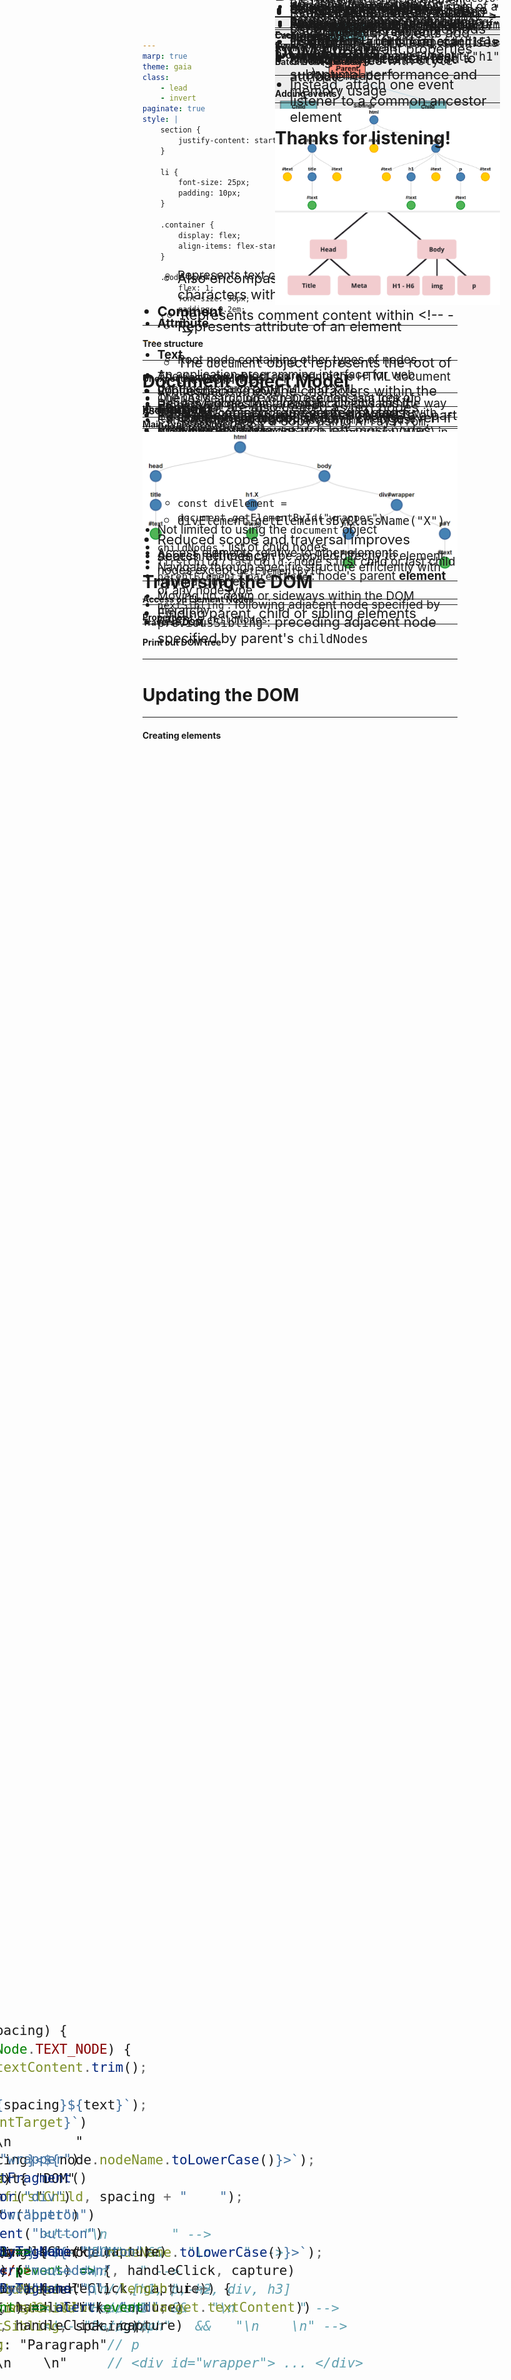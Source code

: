 ```yaml
---
marp: true
theme: gaia
class:
    - lead
    - invert
paginate: true
style: |
    section { 
        justify-content: start; 
    }
    
    li {
        font-size: 25px;
        padding: 10px;
    }

    .container {
        display: flex;
        align-items: flex-start;
    }

    .code-block {
        flex: 1;
        font-size: 30px;
        padding: 0.2em;
    }

---
```

<!-- _class: lead -->
# Document Object Model
#### Khai-Yiu Soh

---
#### Introduction to the DOM

+ An application programming interface for web documents such as HTML and XML
+ Defines logical structure of documents and the way it's accessed and manipulated
+ Published by World Wide Web Consortium (W3C) in 1998
+ Create interactive and dynamic web experiences
+ Enables scripts to dynamically update DOM

---
<style scoped>
  .container {
    position: absolute;
    left: 440px;
    bottom: 60px;
  }
</style>
#### DOM representation

+ The DOM structure is represented as a tree of objects
+ Each object is a node, corresponding to a part of the web document

<div class="container">

![w:400 center](Images/DOM-Representation.png)
</div>

---
#### Node Terminology Pt. 1

<div class="container">

+ **Root**
  + Top-most node in a tree-like structure
+ **Descendant**
  + Any nodes below another node in the hierarchy
+ **Child**
  + A direct descendant of another node

![w:500 center](Images/Node-Tree.png)
</div>

---
#### Node Terminology Pt. 2

<div class="container">

+ **Parent**
  + A direct ancestor of another node
+ **Sibling**
  + Nodes that share the same parent node
+ **Leaf**
  + Nodes with no children

![w:500 center](Images/Node-Tree.png)
</div>

---
#### Main Types of Nodes Pt. 1

+ **DocumentType**
  + Represents document type declaration of a web document
+ **Document**
  + Root node containing other types of nodes
  + The `document` object represents the root of the DOM tree
+ **Element**
  + HTML objects represented by tags

---
#### Main Types of Nodes Pt. 2

+ **Text**
  + Represents text content within an element
  + Also encompass whitespace and newline characters within document
+ **Attribute**
  + Represents attribute of an element
+ **Comment**
  + Represents comment content within \<!-- -->

---
#### Tree structure

<div class="container">
<div class="code-block">

```HTML
<!DOCTYPE html>
<html lang="en">                   
    <head>            
        <title>DOM</title>     
    </head>                  
    <body>          
        <h1>Header</h1>
        <p>Paragraph</p>
    </body>                     
</html>
```
</div>

![w:670 center](Images/DOM-Tree.png)

</div>

---
<style scoped>
  .code-block {
    width: 1000px;
    margin-left: 50px;
    margin-top: -50px;

  }
</style>
#### Unexpected Text Nodes

+ Whitespace / newline characters within the document are also treated as text nodes

<div class="code-block">

```HTML
<!DOCTYPE html>
<html lang="en">                   
    <head>                      <!-- "\n        " -->
        <title>DOM</title>      <!-- "DOM"   &&   "\n    " -->
    </head>                     <!-- "\n    " -->
    <body>                      <!-- "\n        " -->
        <h1>Header</h1>         <!-- "Header"   &&   "\n        " --> 
        <p>Paragraph</p>        <!-- "Paragraph"   &&   "\n    \n" --> 
    </body>                     
</html>
```
</div>

---
<style scoped> 
  .code-block {
    margin-left: 200px;
    width: 700px;
  }
</style>
#### ASCII Tree

<div class="code-block">

```HTML
Document
  └── DOCTYPE: html
  └── HTML lang="en"
        └── HEAD
        │     └── #text: "\n        "
        │     └── TITLE
        │     │     └── #text: "DOM"
        │     └──#text: "\n    "
        └── #text: "\n    "
        └── BODY
              └── #text: "\n        "
              └── H1
              │   └── #text: "Header"
              └── #text: "\n        "
              └── P
              │   └── #text: "Paragraph"
              └── #text: "\n    \n"
```
</div>

---
#### Document Object

* The `document` object represents the HTML document
* Root node in the DOM
* Property on the `window` object
* Can be accessed with `window.document` or just `document`
* Provides properties and methods to manipulate the document

---
<!-- _class: lead -->
# Accessing the DOM

---
<style scoped>
  .code-block {
    position: absolute;
    bottom: 180px;
    right: 300px;
    width: fit-content;
  }
</style>
#### Access DOM

+ Retrieving specific elements/nodes within the DOM tree
+ Involves selecting elements by ID, class, tag name or defining CSS selectors
+ CSS selectors are descriptors identifying specific elements to target
  + Elements: `div`
  + Class: `.class`
  + ID: `#id`
  + Attribute: `[attribute=value]`

<div class="code-block">

```CSS
/* CSS Rule Example */

.wrapper h1 {
  font-size: 2rem;
}
```
</div>

---
<style scoped>
  li {
    font-size: 21px;
  }
</style>
#### Methods

<div class="container">

+ Retrieve element by `id` attribute
  + `document.getElementById("Y")`
+ Retrieve elements by `class` name
  + `document.getElementsByClassName("X")`
  + Returns **HTMLCollection**
+ Retrieve elements by `tag` name
  + `document.getElementsByTagName("p")`
  + Returns **HTMLCollection**


<div class="code-block">

```HTML
<!DOCTYPE html>
<html lang="en">                   
    <head>            
        <title>DOM</title>     
    </head>                  
    <body>  
        <h1 class="X">Outer Header</h1>     
        <div id="wrapper">  
          <h1 class="X">Inner Header</h1>
          <p class="X" id="Y">Paragraph</p> 
        </div>
    </body>                     
</html>
```
</div>
</div>

---
<style scoped>
  li {
    font-size: 21px;
  }
</style>
#### CSS selector methods

<div class="container">

+ Retrieve first element matching selector
  + `document.querySelector(".X")`
  + `document.querySelector("#wrapper .X")`
+ Retrieve all nodes matching selector
  + `document.querySelectorAll(".X")`
  + `document.querySelectorAll("#wrapper .X")`
  + Returns **NodeList**

<div class="code-block">

```HTML
<!DOCTYPE html>
<html lang="en">                   
    <head>            
        <title>DOM</title>     
    </head>                  
    <body>          
        <h1 class="X">Outer Header</h1>
        <div id="wrapper">  
          <h1 class="X">Inner Header</h1>
          <p class="X" id="Y">Paragraph</p> 
        </div>
    </body>                     
</html>
```
</div>
</div>

---
#### Differences

+ `querySelector` / `querySelectorAll` are newer and function as all-in-one methods
  + `querySelectorAll` returns a static NodeList
  + Contents of NodeList don't change even if DOM updates
+ `getElementsByClassName` / `getElementsByTagName` return a HTMLCollection
  + A live collection, automatically updates if document changes
  + Best to make a copy using `Array.from`, destructuring, etc.

---
<style scoped>
  li {
    font-size: 20px;
  }

  li:last-child {
    margin-bottom: -40px;
  }
</style>
#### Searching

+ Queries searching with ID are constant look-up
+ CSS selector methods use depth-first search with pre-order traversal
+ Visit current node, search left-most nodes then right-most nodes

![w:750 center](Images/Traversal-Order.png)

---
#### Access on Element Nodes

+ Not limited to using the `document` object
+ Access methods can be applied directly to element nodes except `getElementById`
  + `const divElement = document.getElementById("wrapper")`
  + `divElement.getElementsByClassName("X")`

+ Reduced scope and traversal improves search efficiency

---
<!-- _class: lead -->
# Traversing the DOM

---
#### Traverse DOM

+ Access elements relative to other elements
+ Navigate through specific structure efficiently with minimal queries
+ Moving up, down or sideways within the DOM hierarchy 
+ Finding parent, child or sibling elements

---
<style scoped>
  .code-block {
    width: 1000px;
    margin-left: 50px;
    margin-top: -50px;
  }
</style>
#### Properties

+ `childNodes` : list of child nodes
+ `firstChild` / `lastChild` : node's first child or last child
+ `parentElement` / `parentNode` : node's parent **element** or any node type
+ `nextSibling` : following adjacent node specified by parent's `childNodes`
+ `previousSibling` : preceding adjacent node specified by parent's `childNodes`

<div class="code-block">

```JavaScript
const children = parent.childNodes      // [h1, p, h2, div, h3]
const firstChild = parent.firstChild    // h1
children[2].nextSibling                 // div
children[2].previousSibling             // p
firstChild.parentElement                // <div id="wrapper"> ... </div>
```
</div>

---
<style scoped>
  .code-block {
    width: 1000px;
    margin-left: 50px;
    font-size: 25px;
  }
</style>
#### Print out DOM tree

<div class="code-block">

```JavaScript
function printTree(node, spacing) {
    if (node.nodeType === Node.TEXT_NODE) {
        const text = node.textContent.trim();
        if (text !== "") {
            console.log(`${spacing}${text}`);
        }
    } else {
        console.log(`${spacing}<${node.nodeName.toLowerCase()}>`);
        if (node.firstChild) {
            printTree(node.firstChild, spacing + "    ");
        }

        console.log(`${spacing}</${node.nodeName.toLowerCase()}>`);
    }

    if (node.nextSibling) {
        printTree(node.nextSibling, spacing);
    }
}
```
</div>

---
<!-- _class: lead -->
# Updating the DOM

---
#### Creating elements

<div class="container">

+ Create new element node using tag name
  + `const h1Element = document.createElement("h1")`
+ Modify text within an element
  + `h1Element.textContent = "New Header"`
+ Change styles with `style` attribute
  + `h1Element.style.backgroundColor = "red"`
  + `h1Element.style.fontSize = "100px"`

---
<style scoped>
  li {
    font-size: 19px;
  }

  .container {
    position: absolute;
    right: 160px;
    top: 160px;
  }
</style>
#### Adding / Removing elements

+ `const parentElement = document.getElementById("wrapper")`
+ Append element as the last child of a node
  + `parentElement.append(h1Element)`
+ Prepend element as the first child of a node
  + `parentElement.prepend(h1Element)`
+ Insert before a child node of a specified parent node
  + `const children = parentElement.childNodes`
  + `parentElement.insertBefore(h1Element, children[i])`
+ Removing element from the DOM
  + `h1Element.remove()`

<div class="container">

![w:400 center](Images/Add-Element.png)
</div>

---
<!-- _class: lead -->
# DOM Events

---
#### Adding events

+ Add multiple event listeners for a single event
  + `btnElement.addEventListener("mousedown", functionA)`
  + `btnElement.addEventListener("mousedown", functionB)`
+ Sometimes, elements have event properties prefixed with `on`
  + `btnElement.onmousedown = functionA`
  + `btnElement.onmousedown = functionB` overwrites subsequent value
+ Inline event handlers mix HTML and JS, becomes less maintainable
  + `<button onmousedown="functionA()">Click me!</button>`

---
<style scoped>
  .code-block {
    width: 1000px;
    margin-left: 50px;
    margin-top: -50px;
  }
</style>
#### Event objects

+ Automatically passed to event handlers to provide extra features
+ `event.target` references the element the event occurred upon
  + Access to element's node properties
+ Event objects have a standard set of properties and methods
  + Some event objects add extra relevant properties

<div class="code-block">

```JavaScript
btnElement.addEventListener("mousedown", (event) => {
  event.target.style.backgroundColor = "red"
  console.log(event)    // MouseEvent
})
```
</div>

---
### Propagation process

+ **Capturing phase:** Event travels from the root towards target element
  + Ancestors can capture the event first and invoke listeners
  + Event capture disabled by default: `element.addEventListener(event, handler, true)`
+ **Target phase:** When event reaches target, invoke any attached listeners
+ **Bubbling phase:** Event bubbles up DOM tree, triggering listeners on ancestors
  + Similar to capturing phase, but reversed
  + Default behaviour, can omit `capture` argument in `addEventListener`

---
<style scoped>
  li:first-child {
    margin-top: -150px;
  }

  .code-block {
    width: 1000px;
    margin-left: 50px;
  }
</style>
#### Event delegation

<div class="code-block">

```HTML
<html> ─┐
    ... │     
    <body> ─┐ 
        <div> ────┐ 
            <button>Click me!</button>
        </div>
    </body>
</html>
```
</div>

+ Event is fired from the **\<button>** and invokes any listeners on it
+ Event is propagated up the DOM tree from the **\<button>** to the root node

---
<style scoped>
  .code-block {
    width: 1000px;
    margin-left: 50px;
    margin-top: -50px;
  }
</style>
#### Example

+ `event.currentTarget` references the element which the event handler has been attached
+ `event.stopPropagation()` prevents event bubbling to ancestor elements

<div class="code-block">

```JavaScript
function handleClick(event) {
  console.log(`Clicked on ${event.currentTarget}`)
}

const capture = false;
const divElement = document.querySelector("div")
const btnElement = document.querySelector("button")

document.addEventListener("mousedown", handleClick, capture)                   // Document
document.documentElement.addEventListener("mousedown", handleClick, capture)   // <html>
document.body.addEventListener("mousedown", handleClick, capture)              // <body>
divElement.addEventListener("mousedown", handleClick, capture)                 // <div>
btnElement.addEventListener("mousedown", handleClick, capture)                 // <button>
```
</div>

---
<!-- _class: lead -->
# Best Practices

---
<style scoped>
  li:last-child {
    margin-bottom: -55px;
  }

  .code-block {
    width: 1000px;
    margin-left: 45px;
    margin-top: -10px;
  }
</style>
#### Cache elements

+ Frequently accessed elements should be stored in a variable
+ With no caching:

<div class="code-block">

```JavaScript
for(let i = 0; i < document.getElementsByTagName("p").length; i++) {
  document.getElementsByTagName("p")[i].style.color = "red";
}
```
</div>

+ With caching:

<div class="code-block">

```JavaScript
const paragraphs = document.getElementsByTagName("p")

for(let i =  0; i < paragraphs.length; i++) {
  paragraphs[i].style.color = "red";
}
```
</div>

---
#### InnerHTML property

+ Read and set HTML content within an element
  + `document.body.innerHTML = "<h1>New Header</h1>"`
+ Security risk: Potentially insert malicious content
  + Cross-site scripting: Executing code through HTML injection
+ HTML specifies **\<script>** tags are treated as plain text
+ There are other ways to execute without using **\<script>**
  + `document.body.innerHTML = "<img src='img' onerror=alert('Injected!')>"`
+ Use `setHTML()` instead, sanitises HTML string first

---
<style scoped>
  li:last-child {
    margin-bottom: -50px;
  }

  .code-block {
    width: 1000px;
    margin-left:50px;
  }
</style>
#### Batch DOM updates

+ Create a document fragment with `.createDocumentFragment`
+ Group multiple updates before performing a single document insertion

<div class="code-block">

```JavaScript
const parent = document.getElementById("wrapper")
const fragment = document.createDocumentFragment()

for(let i = 0; i < 100; i++) {
  const newButton = document.createElement("button")
  newButton.textContent = `Button ${i}`
  fragment.append(newButton)
}

parent.append(fragment)
```
</div>

---
<style scoped>
  li:last-child {
    font-size: 22px;
    margin-top: -20px;
  }

  .code-block {
    width: 1000px;
    margin-left: 50px;
    margin-top: -50px;
  }
</style>
#### Events on dynamic lists

+ Multiple listeners can lead to suboptimal performance and memory usage

<div class="code-block">

```JavaScript
const buttonList = document.getElementsByTagName("button")

for(const button of buttonList) {
  button.addEventListener("click", (event) => alert(event.target.textContent))
}
```
</div>

+ Instead, attach one event listener to a common ancestor element

<div class="code-block">

```JavaScript
const parent = document.getElementById("wrapper")

parent.addEventListener("click", (event) => {
  if (event.target.tagName === "BUTTON") {
    alert(event.target.textContent)
  }
})  
```
</div>

---
<!-- _class: lead -->
# Thanks for listening!